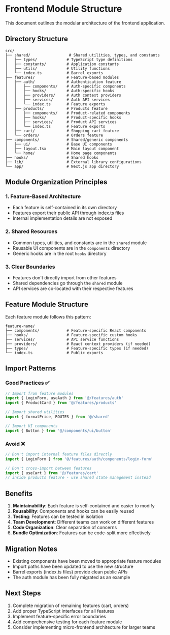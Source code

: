 # Frontend Module Structure

This document outlines the modular architecture of the frontend application.

## Directory Structure

```
src/
├── shared/                 # Shared utilities, types, and constants
│   ├── types/             # TypeScript type definitions
│   ├── constants/         # Application constants
│   ├── utils/             # Utility functions
│   └── index.ts           # Barrel exports
├── features/              # Feature-based modules
│   ├── auth/              # Authentication feature
│   │   ├── components/    # Auth-specific components
│   │   ├── hooks/         # Auth-specific hooks
│   │   ├── providers/     # Auth context providers
│   │   ├── services/      # Auth API services
│   │   └── index.ts       # Feature exports
│   ├── products/          # Products feature
│   │   ├── components/    # Product-related components
│   │   ├── hooks/         # Product-specific hooks
│   │   ├── services/      # Product API services
│   │   └── index.ts       # Feature exports
│   ├── cart/              # Shopping cart feature
│   └── orders/            # Orders feature
├── components/            # Shared/generic components
│   ├── ui/                # Base UI components
│   ├── layout.tsx         # Main layout component
│   └── home/              # Home page components
├── hooks/                 # Shared hooks
├── lib/                   # External library configurations
└── app/                   # Next.js app directory
```

## Module Organization Principles

### 1. Feature-Based Architecture

- Each feature is self-contained in its own directory
- Features export their public API through index.ts files
- Internal implementation details are not exposed

### 2. Shared Resources

- Common types, utilities, and constants are in the `shared` module
- Reusable UI components are in the `components` directory
- Generic hooks are in the root `hooks` directory

### 3. Clear Boundaries

- Features don't directly import from other features
- Shared dependencies go through the `shared` module
- API services are co-located with their respective features

## Feature Module Structure

Each feature module follows this pattern:

```
feature-name/
├── components/            # Feature-specific React components
├── hooks/                 # Feature-specific custom hooks
├── services/              # API service functions
├── providers/             # React context providers (if needed)
├── types/                 # Feature-specific types (if needed)
└── index.ts               # Public exports
```

## Import Patterns

### Good Practices ✅

```typescript
// Import from feature modules
import { LoginForm, useAuth } from '@/features/auth'
import { ProductCard } from '@/features/products'

// Import shared utilities
import { formatPrice, ROUTES } from '@/shared'

// Import UI components
import { Button } from '@/components/ui/button'
```

### Avoid ❌

```typescript
// Don't import internal feature files directly
import { LoginForm } from '@/features/auth/components/login-form'

// Don't cross-import between features
import { useCart } from '@/features/cart'
// inside products feature - use shared state management instead
```

## Benefits

1. **Maintainability**: Each feature is self-contained and easier to modify
2. **Reusability**: Components and hooks can be easily reused
3. **Testing**: Features can be tested in isolation
4. **Team Development**: Different teams can work on different features
5. **Code Organization**: Clear separation of concerns
6. **Bundle Optimization**: Features can be code-split more effectively

## Migration Notes

- Existing components have been moved to appropriate feature modules
- Import paths have been updated to use the new structure
- Barrel exports (index.ts files) provide clean public APIs
- The auth module has been fully migrated as an example

## Next Steps

1. Complete migration of remaining features (cart, orders)
2. Add proper TypeScript interfaces for all features
3. Implement feature-specific error boundaries
4. Add comprehensive testing for each feature module
5. Consider implementing micro-frontend architecture for larger teams
